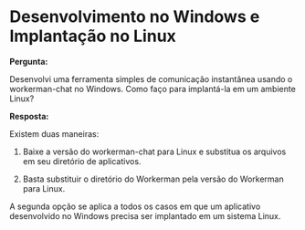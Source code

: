 # Desenvolvimento no Windows e Implantação no Linux

**Pergunta:**

Desenvolvi uma ferramenta simples de comunicação instantânea usando o workerman-chat no Windows. Como faço para implantá-la em um ambiente Linux?

**Resposta:**

Existem duas maneiras:

1. Baixe a versão do workerman-chat para Linux e substitua os arquivos em seu diretório de aplicativos.

2. Basta substituir o diretório do Workerman pela versão do Workerman para Linux.

A segunda opção se aplica a todos os casos em que um aplicativo desenvolvido no Windows precisa ser implantado em um sistema Linux.
